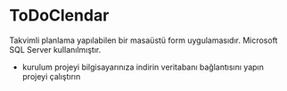 # ToDoClendar

Takvimli planlama yapılabilen bir masaüstü form uygulamasıdır.
Microsoft SQL Server kullanılmıştır.
- kurulum
projeyi bilgisayarınıza indirin
veritabanı bağlantısını yapın
projeyi çalıştırın

